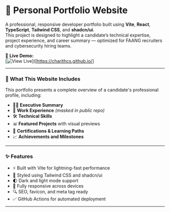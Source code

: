 # 💼 Personal Portfolio Website

A professional, responsive developer portfolio built using **Vite**, **React**, **TypeScript**, **Tailwind CSS**, and **shadcn/ui**.  
This project is designed to highlight a candidate’s technical expertise, project experience, and career summary — optimized for FAANG recruiters and cybersecurity hiring teams.

🔗 **Live Demo:**  
[![View Live](https://img.shields.io/badge/Live%20Site-Online-success?style=flat&logo=github)]([https://charithcs.github.io/]

---

### 📄 What This Website Includes

This portfolio presents a complete overview of a candidate's professional profile, including:

- 👨‍💼 **Executive Summary**  
- 💼 **Work Experience** *(masked in public repo)*  
- 🛠️ **Technical Skills**  
- 📊 **Featured Projects** with visual previews  
- 🧠 **Certifications & Learning Paths**  
- 📈 **Achievements and Milestones**  


---

### ✨ Features

- ⚡ Built with Vite for lightning-fast performance
- 🎨 Styled using Tailwind CSS and shadcn/ui
- 🌓 Dark and light mode support
- 📱 Fully responsive across devices
- 🔍 SEO, favicon, and meta tag ready
- ✅ GitHub Actions for automated deployment

---


